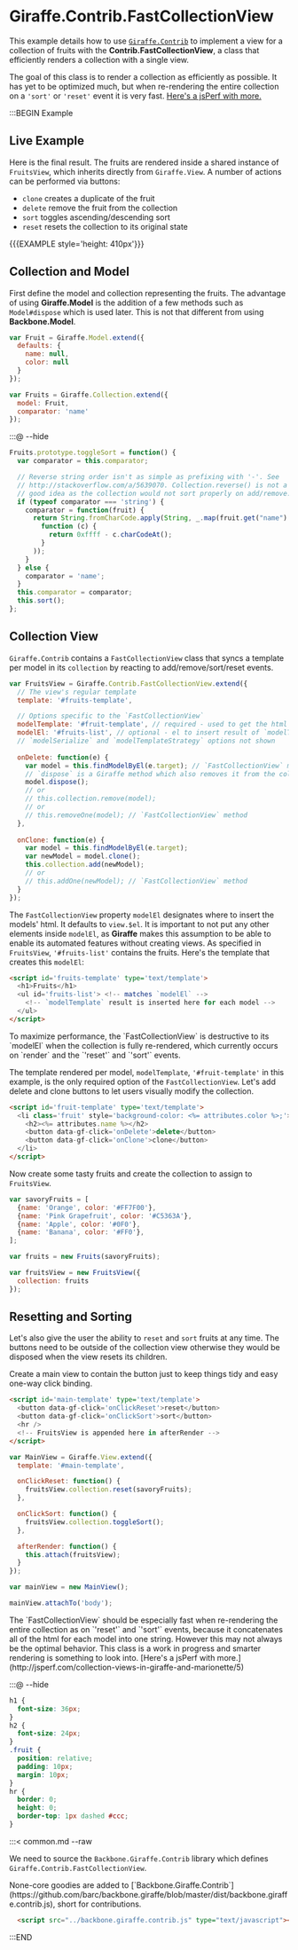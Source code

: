 # Giraffe.Contrib.FastCollectionView

This example details how to use
[`Giraffe.Contrib`](https://github.com/barc/backbone.giraffe/blob/master/dist/backbone.giraffe.contrib.js)
to implement a view for a collection of fruits with the __Contrib.FastCollectionView__,
a class that efficiently renders a collection with a single view.

The goal of this class is to render a collection as efficiently as possible. It
has yet to be optimized much, but when re-rendering the entire collection on a
`'sort'` or `'reset'` event it is very fast. 
[Here's a jsPerf with more.](http://jsperf.com/collection-views-in-giraffe-and-marionette/5)

:::BEGIN Example

## Live Example

Here is the final result.
The fruits are rendered inside a shared instance of `FruitsView`, which inherits
directly from `Giraffe.View`. A number of actions can be performed via buttons:

- `clone` creates a duplicate of the fruit
- `delete` remove the fruit from the collection
- `sort` toggles ascending/descending sort
- `reset` resets the collection to its original state

{{{EXAMPLE style='height: 410px'}}}

## Collection and Model

First define the model and collection representing the fruits. The advantage
of using __Giraffe.Model__ is the addition of a few methods such as
`Model#dispose` which is used later. This is not that different from using
__Backbone.Model__.


```js
var Fruit = Giraffe.Model.extend({
  defaults: {
    name: null,
    color: null
  }
});

var Fruits = Giraffe.Collection.extend({
  model: Fruit,
  comparator: 'name'
});
```

:::@ --hide
```js
Fruits.prototype.toggleSort = function() {
  var comparator = this.comparator;

  // Reverse string order isn't as simple as prefixing with '-'. See
  // http://stackoverflow.com/a/5639070. Collection.reverse() is not a
  // good idea as the collection would not sort properly on add/remove.
  if (typeof comparator === 'string') {
    comparator = function(fruit) {
      return String.fromCharCode.apply(String, _.map(fruit.get("name").split(""),
        function (c) {
          return 0xffff - c.charCodeAt();
        }
      ));
    }
  } else {
    comparator = 'name';
  }
  this.comparator = comparator;
  this.sort();
};
```

## Collection View

`Giraffe.Contrib` contains a `FastCollectionView` class that syncs a template
per model in its `collection` by reacting to add/remove/sort/reset events.

```js
var FruitsView = Giraffe.Contrib.FastCollectionView.extend({
  // The view's regular template
  template: '#fruits-template',

  // Options specific to the `FastCollectionView`
  modelTemplate: '#fruit-template', // required - used to get the html per model
  modelEl: '#fruits-list', // optional - el to insert result of `modelTemplate`
  // `modelSerialize` and `modelTemplateStrategy` options not shown
  
  onDelete: function(e) {
    var model = this.findModelByEl(e.target); // `FastCollectionView` method
    // `dispose` is a Giraffe method which also removes it from the collection
    model.dispose();
    // or
    // this.collection.remove(model);
    // or
    // this.removeOne(model); // `FastCollectionView` method
  },
  
  onClone: function(e) {
    var model = this.findModelByEl(e.target);
    var newModel = model.clone();
    this.collection.add(newModel);
    // or
    // this.addOne(newModel); // `FastCollectionView` method
  }
});
```

The `FastCollectionView` property `modelEl` designates where to insert the
models' html. It defaults to `view.$el`. It is important to not put any other
elements inside `modelEl`, as __Giraffe__ makes this assumption to be able to
enable its automated features without creating views. As specified in
`FruitsView`, `'#fruits-list'` contains the fruits. Here's the template that
creates this `modelEl`:

```html
<script id='fruits-template' type='text/template'>
  <h1>Fruits</h1>
  <ul id='fruits-list'> <!-- matches `modelEl` -->
    <!-- `modelTemplate` result is inserted here for each model -->
  </ul>
</script>
```

<div class="note">
To maximize performance, the `FastCollectionView` is destructive
to its `modelEl` when the collection is fully re-rendered, which currently
occurs on `render` and the `'reset'` and `'sort'` events.
</div>

The template rendered per model, `modelTemplate`, `'#fruit-template'` in this
example, is the only required option of the `FastCollectionView`.
Let's add delete and clone buttons to let users visually modify the collection.

```html
<script id='fruit-template' type='text/template'>
  <li class='fruit' style='background-color: <%= attributes.color %>;'>
    <h2><%= attributes.name %></h2>
    <button data-gf-click='onDelete'>delete</button>
    <button data-gf-click='onClone'>clone</button>
  </li>
</script>
```

Now create some tasty fruits and create the collection to assign to  `FruitsView`.

```js
var savoryFruits = [
  {name: 'Orange', color: '#FF7F00'},
  {name: 'Pink Grapefruit', color: '#C5363A'},
  {name: 'Apple', color: '#0F0'},
  {name: 'Banana', color: '#FF0'},
];

var fruits = new Fruits(savoryFruits);

var fruitsView = new FruitsView({
  collection: fruits
});
```

## Resetting and Sorting

Let's also give the user the ability to `reset` and `sort` fruits at
any time. The buttons need to be outside of the collection view otherwise
they would be disposed when the view resets its children.

Create a main view to contain the button just to keep things tidy and
easy one-way click binding.

```html
<script id='main-template' type='text/template'>
  <button data-gf-click='onClickReset'>reset</button>
  <button data-gf-click='onClickSort'>sort</button>
  <hr />
  <!-- FruitsView is appended here in afterRender -->
</script>
```

```js
var MainView = Giraffe.View.extend({
  template: '#main-template',

  onClickReset: function() {
    fruitsView.collection.reset(savoryFruits);
  },

  onClickSort: function() {
    fruitsView.collection.toggleSort();
  },

  afterRender: function() {
    this.attach(fruitsView);
  }
});

var mainView = new MainView();

mainView.attachTo('body');
```

<div class="note">
The `FastCollectionView` should be especially fast when re-rendering the entire
collection as on `'reset'` and `'sort'` events, because it concatenates all of
the html for each model into one string. However this may not always be the
optimal behavior. This class is a work in progress and smarter
rendering is something to look into. 
[Here's a jsPerf with more.](http://jsperf.com/collection-views-in-giraffe-and-marionette/5)
</div>

:::@ --hide

```css
h1 {
  font-size: 36px;
}
h2 {
  font-size: 24px;
}
.fruit {
  position: relative;
  padding: 10px;
  margin: 10px;
}
hr {
  border: 0;
  height: 0;
  border-top: 1px dashed #ccc;
}
```

:::< common.md --raw

We need to source the  `Backbone.Giraffe.Contrib` library which defines
`Giraffe.Contrib.FastCollectionView`.

<div class='note'>
None-core goodies are added to 
[`Backbone.Giraffe.Contrib`](https://github.com/barc/backbone.giraffe/blob/master/dist/backbone.giraffe.contrib.js),
short for contributions.
</div>

```html
  <script src="../backbone.giraffe.contrib.js" type="text/javascript"></script>
```


:::END
